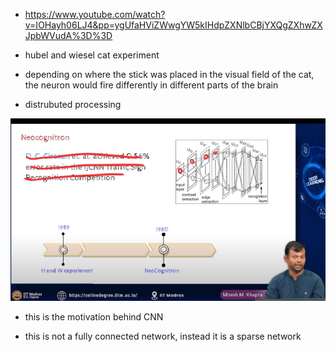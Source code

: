 - https://www.youtube.com/watch?v=IOHayh06LJ4&pp=ygUfaHViZWwgYW5kIHdpZXNlbCBjYXQgZXhwZXJpbWVudA%3D%3D

- hubel and wiesel cat experiment

- depending  on where the stick was placed in the visual field of the cat, the neuron would fire differently in different parts of the brain

- distrubuted processing

![alt text](image-8.png)

- this  is the motivation behind CNN

- this is not a fully connected network, instead it is a sparse network